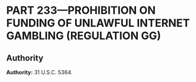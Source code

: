 # PART 233—PROHIBITION ON FUNDING OF UNLAWFUL INTERNET GAMBLING (REGULATION GG) 


## Authority

**Authority:** 31 U.S.C. 5364.


